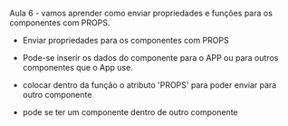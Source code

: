 Aula 6 - vamos aprender como enviar propriedades e funções para os componentes com PROPS.

- Enviar propriedades para os componentes com PROPS 

- Pode-se inserir os dados do componente para o APP ou para outros componentes que o App use.

- colocar dentro da função o atributo 'PROPS' para poder enviar para outro componente

- pode se ter um componente dentro de outro componente

